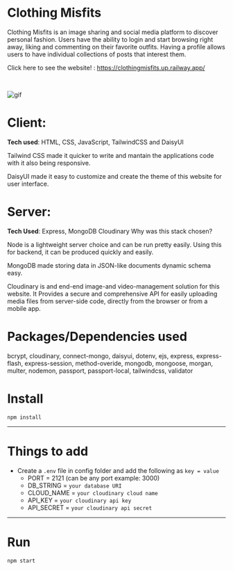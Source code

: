 # Clothing Misfits
Clothing Misfits is an image sharing and social media platform to discover personal fashion. Users have the ability to login and start browsing right away, liking and commenting on their favorite outfits. Having a profile allows users to have individual collections of posts that interest them. 

Click here to see the website! : https://clothingmisfits.up.railway.app/

<br>

![gif](https://user-images.githubusercontent.com/95257196/196064786-2e3d0b85-183e-4d56-bdc5-9a4787966e5a.gif)

# Client:
**Tech used**: HTML, CSS, JavaScript, TailwindCSS and DaisyUI

Tailwind CSS made it quicker to write and mantain the applications code with it also being responsive. 

DaisyUI made it easy to customize and create the theme of this website for user interface. 

# Server: 
**Tech Used**: Express, MongoDB Cloudinary
Why was this stack chosen?

Node is a lightweight server choice and can be run pretty easily. Using this for backend, it can be produced quickly and easily. 

MongoDB made storing data in JSON-like documents dynamic schema easy. 

Cloudinary is and end-end image-and video-management solution for this website. It Provides a secure and comprehensive API for easily uploading media files from server-side code, directly from the browser or from a mobile app. 

# Packages/Dependencies used
bcrypt, cloudinary, connect-mongo, daisyui, dotenv, ejs, express, express-flash, express-session, method-overide, mongodb, mongoose, morgan, multer, nodemon, passport, passport-local, tailwindcss, validator

# Install

`npm install`

---

# Things to add

- Create a `.env` file in config folder and add the following as `key = value`
  - PORT = 2121 (can be any port example: 3000)
  - DB_STRING = `your database URI`
  - CLOUD_NAME = `your cloudinary cloud name`
  - API_KEY = `your cloudinary api key`
  - API_SECRET = `your cloudinary api secret`

---

# Run

`npm start`
